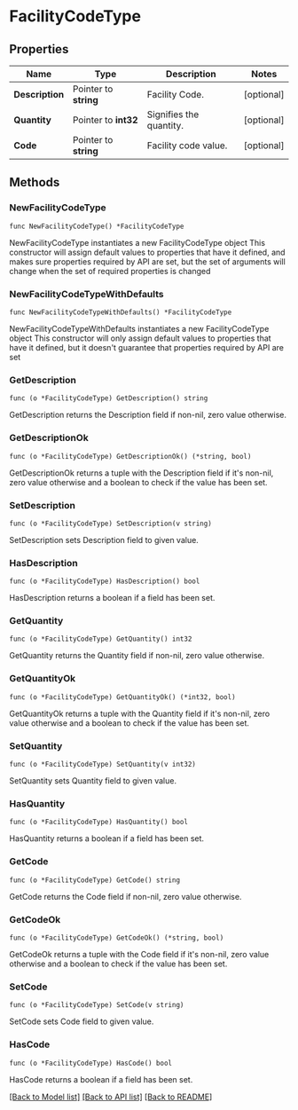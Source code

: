 # FacilityCodeType

## Properties

Name | Type | Description | Notes
------------ | ------------- | ------------- | -------------
**Description** | Pointer to **string** | Facility Code. | [optional] 
**Quantity** | Pointer to **int32** | Signifies the quantity. | [optional] 
**Code** | Pointer to **string** | Facility code value. | [optional] 

## Methods

### NewFacilityCodeType

`func NewFacilityCodeType() *FacilityCodeType`

NewFacilityCodeType instantiates a new FacilityCodeType object
This constructor will assign default values to properties that have it defined,
and makes sure properties required by API are set, but the set of arguments
will change when the set of required properties is changed

### NewFacilityCodeTypeWithDefaults

`func NewFacilityCodeTypeWithDefaults() *FacilityCodeType`

NewFacilityCodeTypeWithDefaults instantiates a new FacilityCodeType object
This constructor will only assign default values to properties that have it defined,
but it doesn't guarantee that properties required by API are set

### GetDescription

`func (o *FacilityCodeType) GetDescription() string`

GetDescription returns the Description field if non-nil, zero value otherwise.

### GetDescriptionOk

`func (o *FacilityCodeType) GetDescriptionOk() (*string, bool)`

GetDescriptionOk returns a tuple with the Description field if it's non-nil, zero value otherwise
and a boolean to check if the value has been set.

### SetDescription

`func (o *FacilityCodeType) SetDescription(v string)`

SetDescription sets Description field to given value.

### HasDescription

`func (o *FacilityCodeType) HasDescription() bool`

HasDescription returns a boolean if a field has been set.

### GetQuantity

`func (o *FacilityCodeType) GetQuantity() int32`

GetQuantity returns the Quantity field if non-nil, zero value otherwise.

### GetQuantityOk

`func (o *FacilityCodeType) GetQuantityOk() (*int32, bool)`

GetQuantityOk returns a tuple with the Quantity field if it's non-nil, zero value otherwise
and a boolean to check if the value has been set.

### SetQuantity

`func (o *FacilityCodeType) SetQuantity(v int32)`

SetQuantity sets Quantity field to given value.

### HasQuantity

`func (o *FacilityCodeType) HasQuantity() bool`

HasQuantity returns a boolean if a field has been set.

### GetCode

`func (o *FacilityCodeType) GetCode() string`

GetCode returns the Code field if non-nil, zero value otherwise.

### GetCodeOk

`func (o *FacilityCodeType) GetCodeOk() (*string, bool)`

GetCodeOk returns a tuple with the Code field if it's non-nil, zero value otherwise
and a boolean to check if the value has been set.

### SetCode

`func (o *FacilityCodeType) SetCode(v string)`

SetCode sets Code field to given value.

### HasCode

`func (o *FacilityCodeType) HasCode() bool`

HasCode returns a boolean if a field has been set.


[[Back to Model list]](../README.md#documentation-for-models) [[Back to API list]](../README.md#documentation-for-api-endpoints) [[Back to README]](../README.md)


